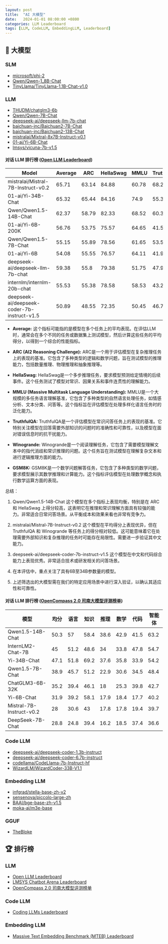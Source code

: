 ```yaml
---
layout: post
title:  "AI 大模型"
date:   2024-01-01 08:00:00 +0800
categories: LLM Leaderboard
tags: [LLM, CodeLLM, EmbeddingLLM, Leaderboard]
---
```


## 🔶 大模型
### SLM
- [microsoft/phi-2](https://huggingface.co/microsoft/phi-2)
- [Qwen/Qwen-1_8B-Chat](https://huggingface.co/Qwen/Qwen-1_8B-Chat)
- [TinyLlama/TinyLlama-1.1B-Chat-v1.0](https://huggingface.co/TinyLlama/TinyLlama-1.1B-Chat-v1.0)

### LLM
- [THUDM/chatglm3-6b](https://huggingface.co/THUDM/chatglm3-6b)
- [Qwen/Qwen-7B-Chat](https://huggingface.co/Qwen/Qwen-7B-Chat)
- [deepseek-ai/deepseek-llm-7b-chat](https://huggingface.co/deepseek-ai/deepseek-llm-7b-chat)
- [baichuan-inc/Baichuan2-7B-Chat](https://huggingface.co/baichuan-inc/Baichuan2-7B-Chat)
- [baichuan-inc/Baichuan2-13B-Chat](https://huggingface.co/baichuan-inc/Baichuan2-13B-Chat)
- [mistralai/Mixtral-8x7B-Instruct-v0.1](https://huggingface.co/mistralai/Mixtral-8x7B-Instruct-v0.1)
- [01-ai/Yi-6B-Chat](https://huggingface.co/01-ai/Yi-6B-Chat)
- [lmsys/vicuna-7b-v1.5](https://huggingface.co/lmsys/vicuna-7b-v1.5)

#### 对话 LLM 排行榜 ([Open LLM Leaderboard](https://huggingface.co/spaces/HuggingFaceH4/open_llm_leaderboard))

| Model | Average | ARC | HellaSwag | MMLU | TruthfulQA | Winogrande | GSM8K |
| --- | --- | --- | --- | --- | --- | --- | --- |
| mistralai/Mistral-7B-Instruct-v0.2 | 65.71 | 63.14 | 84.88 | 60.78 | 68.26 | 77.19 | 40.03 |
| 01-ai/Yi-34B-Chat     | 65.32 | 65.44 | 84.16 | 74.9  | 55.37 | 80.11 | 31.92 |
| Qwen/Qwen1.5-14B-Chat | 62.37 | 58.79 | 82.33 | 68.52 | 60.38 | 73.32 | 30.86 |
| 01-ai/Yi-6B-200K      | 56.76 | 53.75 | 75.57 | 64.65 | 41.56 | 73.64 | 31.39 |
| Qwen/Qwen1.5-7B-Chat  | 55.15 | 55.89 | 78.56 | 61.65 | 53.54 | 67.72 | 13.57 |
| 01-ai/Yi-6B           | 54.08 | 55.55 | 76.57 | 64.11 | 41.96 | 74.19 | 12.13 |
| deepseek-ai/deepseek-llm-7b-chat | 59.38 | 55.8  | 79.38 | 51.75 | 47.98 | 74.82 | 46.55 |
| internlm/internlm-20b-chat | 55.53 | 55.38 | 78.58 | 58.53 | 43.22 | 78.77 | 18.73 |
| deepseek-ai/deepseek-coder-7b-instruct-v1.5 | 50.89 | 48.55 | 72.35 | 50.45 | 46.73 | 66.85 | 20.39 |

- **Average:** 这个指标可能指的是模型在多个任务上的平均表现。在评估LLM时，通常会在多个不同的任务或数据集上测试模型，然后计算这些任务的平均得分，以得到一个综合的性能指标。

- **ARC (AI2 Reasoning Challenge):** ARC是一个用于评估模型在复杂推理任务上的表现的基准。它包含了多种类型的逻辑和数学问题，旨在测试模型的推理能力，包括数量推理、物理推理和抽象推理等。

- **HellaSwag:** HellaSwag是一个多步推理任务，要求模型预测给定情境的后续事件。这个任务测试了模型对常识、因果关系和事件连贯性的理解能力。

- **MMLU (Massive Multitask Language Understanding):** MMLU是一个大规模的多任务语言理解基准，它包含了多种类型的自然语言处理任务，如情感分析、文本分类、问答等。这个指标旨在评估模型在处理多样化语言任务时的泛化能力。

- **TruthfulQA:** TruthfulQA是一个评估模型在常识问答任务上的表现的基准。它特别关注模型在回答需要外部知识的问题时的准确性和可靠性，以及模型在面对错误信息时的抗干扰能力。

- **Winogrande:** Winogrande是一个阅读理解任务，它包含了需要模型理解文本中的指代消歧和常识推理的问题。这个任务旨在测试模型在理解复杂文本和进行逻辑推理方面的能力。

- **GSM8K:** GSM8K是一个数学问题解答任务，它包含了多种类型的数学问题，要求模型展示其数学推理和计算能力。这个指标评估模型在处理数学概念和执行数学运算方面的表现。

总结：

1. Qwen/Qwen1.5-14B-Chat
这个模型在多个指标上表现均衡，特别是在 ARC 和 HellaSwag 上得分较高，这表明它在推理和常识理解方面具有较强的能力。非常适合日常问答场景。从平衡成本和效果来看也非常有竞争力。

2. mistralai/Mistral-7B-Instruct-v0.2
这个模型在平均得分上表现优异，但在 TruthfulQA 和 Winogrande 等任务上的得分相对较低。这可能意味着它在处理需要外部知识和复杂推理的任务时可能存在局限性。需要进一步验证其中文能力。

3. deepseek-ai/deepseek-coder-7b-instruct-v1.5
这个模型在中文和代码综合能力上表现优秀。非常适合技术或研发相关的问答场景。

4. 在本评估中，重点关注了具有6B至34B参数量的模型。

5. 上述筛选出的大模型需在我们的特定应用场景中进行深入验证，以确认其适应性和可靠性。

#### 对话 LLM 排行榜 ([OpenCompass 2.0 司南大模型评测榜单](https://rank.opencompass.org.cn/leaderboard-llm-v2))
	
| 模型 | 均分 | 语言 | 知识 | 推理 | 数学 | 代码 | 智能体 |
| --- | --- | --- | --- | --- | --- | --- | --- |
| Qwen1.5-14B-Chat | 50.3 | 57 | 58.4 | 38.6 | 42.9 | 41.5 | 63.2 |
| InternLM2-Chat-7B | 45 | 51.2 | 48.6 | 34 | 33.8 | 47.8 | 54.7 |
| Yi-34B-Chat | 47.1 | 51.8 | 69.2 | 37.6 | 35.8 | 33.9 | 54.2 |
| Qwen1.5-7B-Chat | 38.9 | 45.7 | 51.2 | 22.9 | 30.6 | 34.5 | 48.4 |
| ChatGLM3-6B-32K | 35.2 | 39.4 | 46.1 | 18 | 25.3 | 39.8 | 42.7 |
| Yi-6B-Chat | 31.9 | 39.2 | 58.1 | 17.9 | 18.4 | 17.7 | 40.2 |
| Mistral-7B-Instruct-v0.2 | 28 | 30.6 | 43 | 17.8 | 17.8 | 19.4 | 39.7 |
| DeepSeek-7B-Chat | 28.8 | 24.8 | 39.4 | 16.2 | 18.5 | 37.4 | 36.6 |


### Code LLM
- [deepseek-ai/deepseek-coder-1.3b-instruct](https://huggingface.co/deepseek-ai/deepseek-coder-1.3b-instruct)
- [deepseek-ai/deepseek-coder-6.7b-instruct](https://huggingface.co/deepseek-ai/deepseek-coder-6.7b-instruct)
- [codellama/CodeLlama-7b-Instruct-hf](https://huggingface.co/codellama/CodeLlama-7b-Instruct-hf)
- [WizardLM/WizardCoder-33B-V1.1](https://huggingface.co/WizardLM/WizardCoder-33B-V1.1)

### Embedding LLM
- [infgrad/stella-base-zh-v2](https://huggingface.co/infgrad/stella-base-zh-v2)
- [sensenova/piccolo-large-zh](https://huggingface.co/sensenova/piccolo-large-zh)
- [BAAI/bge-base-zh-v1.5](https://huggingface.co/BAAI/bge-base-zh-v1.5)
- [moka-ai/m3e-base](https://huggingface.co/moka-ai/m3e-base)

### GGUF
- [TheBloke](https://huggingface.co/TheBloke)

## 🏆 排行榜
### LLM
- [Open LLM Leaderboard](https://huggingface.co/spaces/HuggingFaceH4/open_llm_leaderboard)
- [LMSYS Chatbot Arena Leaderboard](https://huggingface.co/spaces/lmsys/chatbot-arena-leaderboard)
- [OpenCompass 2.0 司南大模型评测榜单](https://rank.opencompass.org.cn/leaderboard-llm-v2)

### Code LLM
- [Coding LLMs Leaderboard](https://leaderboard.tabbyml.com/)

### Embedding LLM
- [Massive Text Embedding Benchmark (MTEB) Leaderboard](https://huggingface.co/spaces/mteb/leaderboard)
